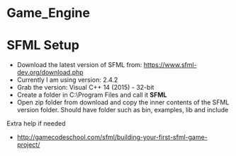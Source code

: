 # Game_Engine


# SFML Setup
* Download the latest version of SFML from: https://www.sfml-dev.org/download.php
* Currently I am using version: 2.4.2
* Grab the version: Visual C++ 14 (2015) - 32-bit
* Create a folder in C:\Program Files and call it **SFML**
* Open zip folder from download and copy the inner contents of the SFML version folder. Should have folder such as bin, examples, lib and include


Extra help if needed
* http://gamecodeschool.com/sfml/building-your-first-sfml-game-project/
